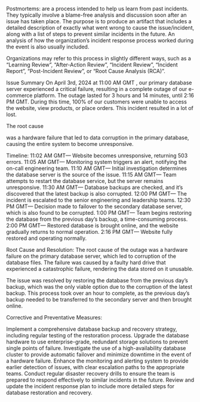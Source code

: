 Postmortems: are a process intended to help us learn from past incidents. They typically involve a blame-free analysis and discussion soon after an issue has taken place. The purpose is to produce an artifact that includes a detailed description of exactly what went wrong to cause the issue/incident, along with a list of steps to prevent similar incidents in the future. An analysis of how the organization’s incident response process worked during the event is also usually included.


Organizations may refer to this process in slightly different ways, such as a “Learning Review”, “After-Action Review”, “Incident Review”, “Incident Report”, “Post-Incident Review”, or “Root Cause Analysis (RCA)”.

Issue Summary
On April 3rd, 2024 at 11:00 AM GMT , our primary database server experienced a critical failure, resulting in a complete outage of our e-commerce platform. The outage lasted for 3 hours and 14 minutes, until 2:16 PM GMT. During this time, 100% of our customers were unable to access the website, view products, or place orders. This incident resulted in a lot of lost.

The root cause

was a hardware failure that led to data corruption in the primary database, causing the entire system to become unresponsive.

Timeline:
11:02 AM GMT— Website becomes unresponsive, returning 503 errors.
11:05 AM GMT— Monitoring system triggers an alert, notifying the on-call engineering team.
11:10 AM GMT— Initial investigation determines the database server is the source of the issue.
11:15 AM GMT— Team attempts to restart the database service, but the server remains unresponsive.
11:30 AM GMT— Database backups are checked, and it’s discovered that the latest backup is also corrupted.
12:00 PM GMT— The incident is escalated to the senior engineering and leadership teams.
12:30 PM GMT— Decision made to failover to the secondary database server, which is also found to be corrupted.
1:00 PM GMT— Team begins restoring the database from the previous day’s backup, a time-consuming process.
2:00 PM GMT— Restored database is brought online, and the website gradually returns to normal operation.
2:16 PM GMT— Website fully restored and operating normally.

Root Cause and Resolution:
The root cause of the outage was a hardware failure on the primary database server, which led to corruption of the database files. The failure was caused by a faulty hard drive that experienced a catastrophic failure, rendering the data stored on it unusable.

The issue was resolved by restoring the database from the previous day’s backup, which was the only viable option due to the corruption of the latest backup. This process took over an hour to complete, as the previous day’s backup needed to be transferred to the secondary server and then brought online.

Corrective and Preventative Measures:

Implement a comprehensive database backup and recovery strategy, including regular testing of the restoration process.
Upgrade the database hardware to use enterprise-grade, redundant storage solutions to prevent single points of failure.
Investigate the use of a high-availability database cluster to provide automatic failover and minimize downtime in the event of a hardware failure.
Enhance the monitoring and alerting system to provide earlier detection of issues, with clear escalation paths to the appropriate teams.
Conduct regular disaster recovery drills to ensure the team is prepared to respond effectively to similar incidents in the future.
Review and update the incident response plan to include more detailed steps for database restoration and recovery.
